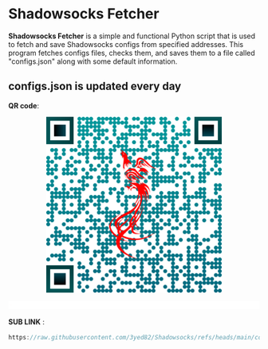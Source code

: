 
# Shadowsocks Fetcher
**Shadowsocks Fetcher** is a simple and functional Python script that is used to fetch and save Shadowsocks configs from specified addresses.   This program fetches configs files, checks them, and saves them to a file called "configs.json" along with some default information.

## configs.json is updated every day


**QR code**:
<p align="center"> 
 
 <img width="70%" src="https://github.com/3yed82/Shadowsocks/blob/880e8c643ad866187258367ec30ccfaf4b081377/qr-code-Shadowsocks.png" />
 </p>

![212284100-561aa473-3905-4a80-b561-0d28506553ee](https://github.com/3yed-61/warpsub/blob/1e9fa0df21d00878653e25cbdfc49421092d1496/images/p.gif)

**SUB LINK** :

```POV-Ray SDL
https://raw.githubusercontent.com/3yed82/Shadowsocks/refs/heads/main/configs.txt
```
